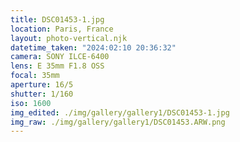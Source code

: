 ```yaml
---
title: DSC01453-1.jpg
location: Paris, France
layout: photo-vertical.njk
datetime_taken: "2024:02:10 20:36:32"
camera: SONY ILCE-6400
lens: E 35mm F1.8 OSS
focal: 35mm
aperture: 16/5
shutter: 1/160
iso: 1600
img_edited: ./img/gallery/gallery1/DSC01453-1.jpg
img_raw: ./img/gallery/gallery1/DSC01453.ARW.png
---
```

